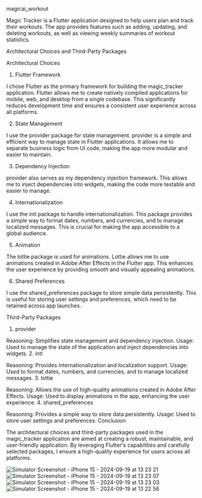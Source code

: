 magicai_workout

Magic Tracker is a Flutter application designed to help users plan and track their workouts. The app provides features such as adding, updating, and deleting workouts, as well as viewing weekly summaries of workout statistics.

Architectural Choices and Third-Party Packages

Architectural Choices

1. Flutter Framework

I chose Flutter as the primary framework for building the magic_tracker application. Flutter allows me to create natively compiled applications for mobile, web, and desktop from a single codebase. This significantly reduces development time and ensures a consistent user experience across all platforms.

2. State Management

I use the provider package for state management. provider is a simple and efficient way to manage state in Flutter applications. It allows me to separate business logic from UI code, making the app more modular and easier to maintain.

3. Dependency Injection

provider also serves as my dependency injection framework. This allows me to inject dependencies into widgets, making the code more testable and easier to manage.

4. Internationalization

I use the intl package to handle internationalization. This package provides a simple way to format dates, numbers, and currencies, and to manage localized messages. This is crucial for making the app accessible to a global audience.

5. Animation

The lottie package is used for animations. Lottie allows me to use animations created in Adobe After Effects in the Flutter app. This enhances the user experience by providing smooth and visually appealing animations.

6. Shared Preferences

I use the shared_preferences package to store simple data persistently. This is useful for storing user settings and preferences, which need to be retained across app launches.

Third-Party Packages

1. provider

Reasoning: Simplifies state management and dependency injection.
Usage: Used to manage the state of the application and inject dependencies into widgets.
2. intl

Reasoning: Provides internationalization and localization support.
Usage: Used to format dates, numbers, and currencies, and to manage localized messages.
3. lottie

Reasoning: Allows the use of high-quality animations created in Adobe After Effects.
Usage: Used to display animations in the app, enhancing the user experience.
4. shared_preferences

Reasoning: Provides a simple way to store data persistently.
Usage: Used to store user settings and preferences.
Conclusion

The architectural choices and third-party packages used in the magic_tracker application are aimed at creating a robust, maintainable, and user-friendly application. By leveraging Flutter's capabilities and carefully selected packages, I ensure a high-quality experience for users across all platforms.


![Simulator Screenshot - iPhone 15 - 2024-09-19 at 13 23 21](https://github.com/user-attachments/assets/8f9e3cee-6176-49b4-8b9e-2707f1253d52)
![Simulator Screenshot - iPhone 15 - 2024-09-19 at 13 23 07](https://github.com/user-attachments/assets/8d513a82-8407-46fb-ab5b-f44f4b46e96f)
![Simulator Screenshot - iPhone 15 - 2024-09-19 at 13 23 03](https://github.com/user-attachments/assets/8637450b-78a5-48f4-bbb2-4f30eb4b5528)
![Simulator Screenshot - iPhone 15 - 2024-09-19 at 13 22 56](https://github.com/user-attachments/assets/c8f1530d-32cd-466c-a115-788c8fb82e3d)


